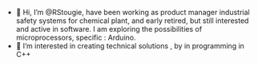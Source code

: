 - 👋 Hi, I’m @RStougie, have been working as product manager industrial safety systems for chemical plant, and early retired, but still interested and active in software.
  I am exploring the possibilities of microprocessors, specific : Arduino.
- 👀 I’m interested in creating technical solutions , by in programming in C++ 

